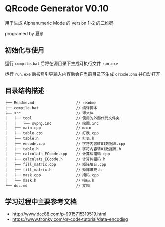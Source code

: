 QRcode Generator V0.10 
===========================
用于生成 Alphanumeric Mode 的 version 1~2 的二维码

programed by 夏彦

## 初始化与使用

运行 `compile.bat` 后将在源目录下生成可执行文件 `run.exe`

运行 `run.exe` 后按照引导输入内容后会在当前目录下生成 `qrcode.png` 并自动打开

## 目录结构描述

```
├── Readme.md                   // readme
├── compile.bat                 // 编译脚本
├── src                         // 源文件
│   ├── tool                    // 使用的外部代码文件夹
|   |   └── svpng.inc           // 绘图.inc
│   ├── main.cpp                // main
│   ├── table.cpp               // 打表.cpp
│   ├── table.h                 // 打表.h
│   ├── encode.cpp              // 字符内容转01数据流.cpp
│   ├── table.h                 // 字符内容转01数据流.h
│   ├── calculate_ECcode.cpp    // 计算纠错码.cpp
│   ├── calculate_ECcode.h      // 计算纠错码.h
│   ├── fill_matrix.cpp         // 矩阵填充.cpp
│   ├── fill_matrix.h           // 矩阵填充.h
│   ├── mask.cpp                // 掩码.cpp
│   └── mask.h                  // 掩码.h
└── doc.md                      // 文档
```

## 学习过程中主要参考文档

- http://www.doc88.com/p-9915715319519.html
- https://www.thonky.com/qr-code-tutorial/data-encoding

